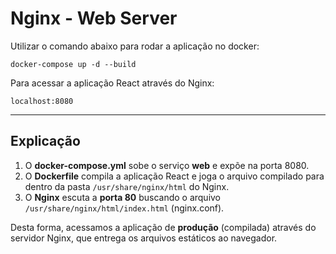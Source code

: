 ﻿# Nginx - Web Server

Utilizar o comando abaixo para rodar a aplicação no docker:

```
docker-compose up -d --build
```

Para acessar a aplicação React através do Nginx:

```
localhost:8080
```

___

## Explicação

1. O **docker-compose.yml** sobe o serviço **web** e expõe na porta 8080.
2. O **Dockerfile** compila a aplicação React e joga o arquivo compilado para dentro da pasta `/usr/share/nginx/html` do Nginx.
3. O **Nginx** escuta a **porta 80** buscando o arquivo `/usr/share/nginx/html/index.html` (nginx.conf).

Desta forma, acessamos a aplicação de **produção** (compilada) através do servidor Nginx, que entrega os arquivos estáticos ao navegador.
